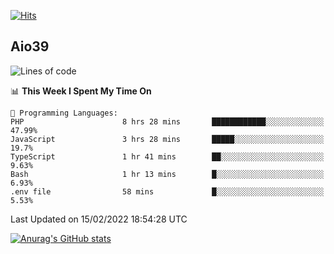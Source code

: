 [![Hits](https://hits.seeyoufarm.com/api/count/incr/badge.svg?url=https%3A%2F%2Fgithub.com%2Faio39&count_bg=%2339C5BB&title_bg=%23555555&icon=&icon_color=%23E7E7E7&title=hits&edge_flat=false)](https://hits.seeyoufarm.com)

## Aio39

<!--START_SECTION:waka-->
![Lines of code](https://img.shields.io/badge/From%20Hello%20World%20I%27ve%20Written-1%20Million%20lines%20of%20code-blue)

📊 **This Week I Spent My Time On** 

```text
💬 Programming Languages: 
PHP                      8 hrs 28 mins       ████████████░░░░░░░░░░░░░   47.99% 
JavaScript               3 hrs 28 mins       █████░░░░░░░░░░░░░░░░░░░░   19.7% 
TypeScript               1 hr 41 mins        ██░░░░░░░░░░░░░░░░░░░░░░░   9.63% 
Bash                     1 hr 13 mins        █░░░░░░░░░░░░░░░░░░░░░░░░   6.93% 
.env file                58 mins             █░░░░░░░░░░░░░░░░░░░░░░░░   5.53%

```


 Last Updated on 15/02/2022 18:54:28 UTC
<!--END_SECTION:waka-->
[![Anurag's GitHub stats](https://github-readme-stats.vercel.app/api?username=aio39)](https://github.com/anuraghazra/github-readme-stats)

<!--
**aio39/aio39** is a ✨ _special_ ✨ repository because its `README.md` (this file) appears on your GitHub profile.

Here are some ideas to get you started:

- 🔭 I’m currently working on ...
- 🌱 I’m currently learning ...
- 👯 I’m looking to collaborate on ...
- 🤔 I’m looking for help with ...
- 💬 Ask me about ...
- 📫 How to reach me: ...
- 😄 Pronouns: ...
- ⚡ Fun fact: ...
-->
